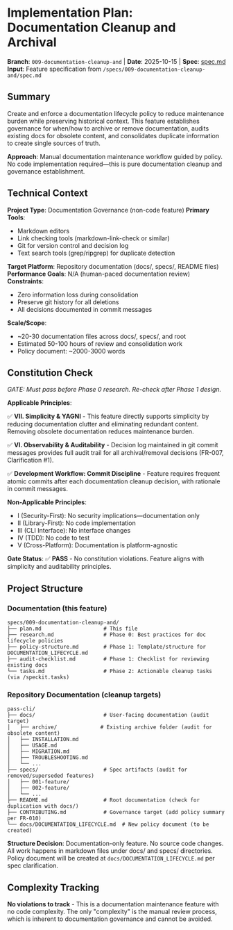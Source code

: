 # Implementation Plan: Documentation Cleanup and Archival

**Branch**: `009-documentation-cleanup-and` | **Date**: 2025-10-15 | **Spec**: [spec.md](./spec.md)
**Input**: Feature specification from `/specs/009-documentation-cleanup-and/spec.md`

## Summary

Create and enforce a documentation lifecycle policy to reduce maintenance burden while preserving historical context. This feature establishes governance for when/how to archive or remove documentation, audits existing docs for obsolete content, and consolidates duplicate information to create single sources of truth.

**Approach**: Manual documentation maintenance workflow guided by policy. No code implementation required—this is pure documentation cleanup and governance establishment.

## Technical Context

**Project Type**: Documentation Governance (non-code feature)
**Primary Tools**:
- Markdown editors
- Link checking tools (markdown-link-check or similar)
- Git for version control and decision log
- Text search tools (grep/ripgrep) for duplicate detection

**Target Platform**: Repository documentation (docs/, specs/, README files)
**Performance Goals**: N/A (human-paced documentation review)
**Constraints**:
- Zero information loss during consolidation
- Preserve git history for all deletions
- All decisions documented in commit messages

**Scale/Scope**:
- ~20-30 documentation files across docs/, specs/, and root
- Estimated 50-100 hours of review and consolidation work
- Policy document: ~2000-3000 words

## Constitution Check

*GATE: Must pass before Phase 0 research. Re-check after Phase 1 design.*

**Applicable Principles**:

✅ **VII. Simplicity & YAGNI** - This feature directly supports simplicity by reducing documentation clutter and eliminating redundant content. Removing obsolete documentation reduces maintenance burden.

✅ **VI. Observability & Auditability** - Decision log maintained in git commit messages provides full audit trail for all archival/removal decisions (FR-007, Clarification #1).

✅ **Development Workflow: Commit Discipline** - Feature requires frequent atomic commits after each documentation cleanup decision, with rationale in commit messages.

**Non-Applicable Principles**:
- I (Security-First): No security implications—documentation only
- II (Library-First): No code implementation
- III (CLI Interface): No interface changes
- IV (TDD): No code to test
- V (Cross-Platform): Documentation is platform-agnostic

**Gate Status**: ✅ **PASS** - No constitution violations. Feature aligns with simplicity and auditability principles.

## Project Structure

### Documentation (this feature)

```
specs/009-documentation-cleanup-and/
├── plan.md                    # This file
├── research.md                # Phase 0: Best practices for doc lifecycle policies
├── policy-structure.md        # Phase 1: Template/structure for DOCUMENTATION_LIFECYCLE.md
├── audit-checklist.md         # Phase 1: Checklist for reviewing existing docs
└── tasks.md                   # Phase 2: Actionable cleanup tasks (via /speckit.tasks)
```

### Repository Documentation (cleanup targets)

```
pass-cli/
├── docs/                      # User-facing documentation (audit target)
│   ├── archive/              # Existing archive folder (audit for obsolete content)
│   ├── INSTALLATION.md
│   ├── USAGE.md
│   ├── MIGRATION.md
│   ├── TROUBLESHOOTING.md
│   └── ...
├── specs/                     # Spec artifacts (audit for removed/superseded features)
│   ├── 001-feature/
│   ├── 002-feature/
│   └── ...
├── README.md                  # Root documentation (check for duplication with docs/)
├── CONTRIBUTING.md            # Governance target (add policy summary per FR-010)
└── docs/DOCUMENTATION_LIFECYCLE.md  # New policy document (to be created)
```

**Structure Decision**: Documentation-only feature. No source code changes. All work happens in markdown files under docs/ and specs/ directories. Policy document will be created at `docs/DOCUMENTATION_LIFECYCLE.md` per spec clarification.

## Complexity Tracking

**No violations to track** - This is a documentation maintenance feature with no code complexity. The only "complexity" is the manual review process, which is inherent to documentation governance and cannot be avoided.
